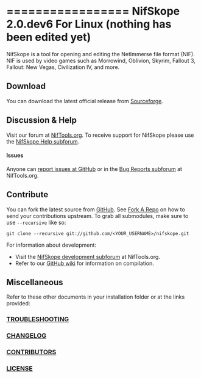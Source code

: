 ﻿=================
 NifSkope 2.0.dev6 For Linux (nothing has been edited yet)
=================

NifSkope is a tool for opening and editing the NetImmerse file format (NIF). NIF is used by video games such as Morrowind, Oblivion, Skyrim, Fallout 3, Fallout: New Vegas, Civilization IV, and more. 

Download
-----------------

You can download the latest official release from [Sourceforge](https://sourceforge.net/projects/niftools/files/nifskope/).


Discussion & Help
-----------------

Visit our forum at [NifTools.org](http://niftools.sourceforge.net/forum). To receive support for NifSkope please use the [NifSkope Help subforum](http://niftools.sourceforge.net/forum/viewforum.php?f=24).

#### Issues

Anyone can [report issues at GitHub](https://github.com/niftools/nifskope/issues) or in the [Bug Reports subforum](http://niftools.sourceforge.net/forum/viewforum.php?f=24) at NifTools.org.


Contribute
-----------------

You can fork the latest source from [GitHub](https://github.com/niftools/nifskope). See [Fork A Repo](https://help.github.com/articles/fork-a-repo) on how to send your contributions upstream. To grab all submodules, make sure to use `--recursive` like so:

```
git clone --recursive git://github.com/<YOUR_USERNAME>/nifskope.git
```

For information about development:

- Visit the [NifSkope development subforum](http://niftools.sourceforge.net/forum/viewforum.php?f=4) at NifTools.org.
- Refer to our [GitHub wiki](https://github.com/niftools/nifskope/wiki#wiki-development) for information on compilation.  


Miscellaneous
-----------------

Refer to these other documents in your installation folder or at the links provided:

### [TROUBLESHOOTING](https://github.com/niftools/nifskope/blob/develop/TROUBLESHOOTING.md)

### [CHANGELOG](https://github.com/niftools/nifskope/blob/develop/CHANGELOG.md)

### [CONTRIBUTORS](https://github.com/niftools/nifskope/blob/develop/CONTRIBUTORS.md)
 
### [LICENSE](https://github.com/niftools/nifskope/blob/develop/LICENSE.md)
